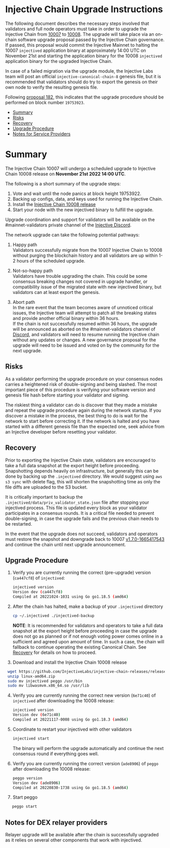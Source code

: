 # Injective Chain Upgrade Instructions

The following document describes the necessary steps involved that validators and full node operators must take in order to upgrade the Injective Chain from [10007](https://github.com/InjectiveLabs/injective-chain-releases/releases/tag/v1.7.0-1665417543) to [10008](https://github.com/InjectiveLabs/injective-chain-releases/releases/tag/v1.8.0-1668643642). The upgrade will take place via an on-chain software upgrade proposal passed by the Injective Chain governance.
If passed, this proposal would commit the Injective Mainnet to halting the 10007 `injectived` application binary at approximately 14:00 UTC on November 21st and starting the application binary for the 10008 `injectived` application binary for the upgraded Injective Chain.

In case of a failed migration via the upgrade module, the Injective Labs team will post an official `injective-canonical-chain-8` genesis file, but it is recommended that validators should do try to export the genesis on their own node to verify the resulting genesis file.

Following [proposal 182](https://hub.injective.network/proposals/182/), this indicates that the upgrade procedure should be performed on block number `19753923`.

- [Summary](#summary)
- [Risks](#risks)
- [Recovery](#recovery)
- [Upgrade Procedure](#upgrade-procedure)
- [Notes for Service Providers](#notes-for-DEX-relayer-providers)

# Summary

The Injective Chain 10007 will undergo a scheduled upgrade to Injective Chain 10008 release on  **November 21st 2022 14:00 UTC**.

The following is a short summary of the upgrade steps:

1. Vote and wait until the node panics at block height 19753922.
2. Backing up configs, data, and keys used for running the Injective Chain.
3. Install the [Injective Chain 10008 release](https://github.com/InjectiveLabs/injective-chain-releases/releases/tag/v1.8.0-1668643642)
4. Start your node with the new injectived binary to fulfill the upgrade.

Upgrade coordination and support for validators will be available on the #mainnet-validators private channel of the [Injective Discord](https://discord.gg/injective).

The network upgrade can take the following potential pathways:
1. Happy path  
Validators successfully migrate from the 10007 Injective Chain to 10008 without purging the blockchain history and all validators are up within 1-2 hours of the scheduled upgrade.

2. Not-so-happy path  
Validators have trouble upgrading the chain. This could be some consensus breaking changes not covered in upgrade handler, or compatibility issue of the migrated state with new injectived binary, but validators can at least export the genesis.

3. Abort path  
In the rare event that the team becomes aware of unnoticed critical issues, the Injective team will attempt to patch all the breaking states and provide another official binary within 36 hours.  
If the chain is not successfully resumed within 36 hours, the upgrade will be announced as aborted on the #mainnet-validators channel of [Discord](https://discord.gg/injective), and validators will need to resume running the Injective chain without any updates or changes. A new governance proposal for the upgrade will need to be issued and voted on by the community for the next upgrade.

## Risks

As a validator performing the upgrade procedure on your consensus nodes carries a heightened risk of
double-signing and being slashed. The most important piece of this procedure is verifying your
software version and genesis file hash before starting your validator and signing.

The riskiest thing a validator can do is discover that they made a mistake and repeat the upgrade
procedure again during the network startup. If you discover a mistake in the process, the best thing
to do is wait for the network to start before correcting it. If the network is halted and you have
started with a different genesis file than the expected one, seek advice from an Injective developer
before resetting your validator.

## Recovery

Prior to exporting the Injective Chain state, validators are encouraged to take a full data snapshot at the
export height before proceeding. Snapshotting depends heavily on infrastructure, but generally this
can be done by backing up the `.injectived` directory. We would suggest using `aws s3 sync` with delete flag, this will shorten the snapshotting time as only the file diffs are uploaded to the S3 bucket.

It is critically important to backup the `.injectived/data/priv_validator_state.json` file after stopping your injectived process. This file is updated every block as your validator participates in a consensus rounds. It is a critical file needed to prevent double-signing, in case the upgrade fails and the previous chain needs to be restarted.

In the event that the upgrade does not succeed, validators and operators must restore the snapshot and downgrade back to
10007 [v1.7.0-1665417543](https://github.com/InjectiveLabs/injective-chain-releases/releases/tag/v1.7.0-1665417543) and continue the chain until next upgrade announcement.

## Upgrade Procedure

1. Verify you are currently running the correct (pre-upgrade) version (`ca447cf8`) of `injectived`:
   ```bash
   injectived version
   Version dev (ca447cf8)
   Compiled at 20221024-1031 using Go go1.18.5 (amd64)
   ```

2. After the chain has halted, make a backup of your `.injectived` directory
    ```bash
    cp ~/.injectived ./injectived-backup
    ```
   **NOTE**: It is recommended for validators and operators to take a full data snapshot at the export
   height before proceeding in case the upgrade does not go as planned or if not enough voting power
   comes online in a sufficient and agreed upon amount of time. In such a case, the chain will fallback
   to continue operating the existing Canonical Chain. See [Recovery](#recovery) for details on how to proceed.

3. Download and install the Injective Chain 10008 release
  ```bash
   wget https://github.com/InjectiveLabs/injective-chain-releases/releases/download/v1.8.0-1668643642/linux-amd64.zip
   unzip linux-amd64.zip
   sudo mv injectived peggo /usr/bin
   sudo mv libwasmvm.x86_64.so /usr/lib
  ```

4. Verify you are currently running the correct new version (`6e71c40`) of `injectived` after downloading the 10008 release:
    ```bash
   injectived version
   Version dev (6e71c40)
   Compiled at 20221117-0008 using Go go1.18.3 (amd64)
   ```
5. Coordinate to restart your injectived with other validators
   ```bash
   injectived start
   ```
   The binary will perform the upgrade automatically and continue the next consensus round if everything goes well.

6. Verify you are currently running the correct version (`ade8906`) of `peggo` after downloading the 10008 release:
   ```bash
   peggo version
   Version dev (ade8906)
   Compiled at 20220830-1738 using Go go1.18.5 (amd64)
   ```
8. Start peggo
```bash
   peggo start
   ```
## Notes for DEX relayer providers
Relayer upgrade will be available after the chain is successfully upgraded as it relies on several other components that work with injectived.
